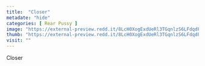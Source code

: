 ```yaml
---
title:  "Closer"
metadate: "hide"
categories: [ Rear Pussy ]
image: "https://external-preview.redd.it/8LcH0XogExdUeRl3TGqnlzS6LFdqdFonHGTFtHtVmno.jpg?auto=webp&s=05989b0f900ed9e96e7c9201967be50b8fce9bbb"
thumb: "https://external-preview.redd.it/8LcH0XogExdUeRl3TGqnlzS6LFdqdFonHGTFtHtVmno.jpg?width=1080&crop=smart&auto=webp&s=0bdb2898c46910a0b7408409fd2449417a7d78ef"
visit: ""
---
```

Closer
